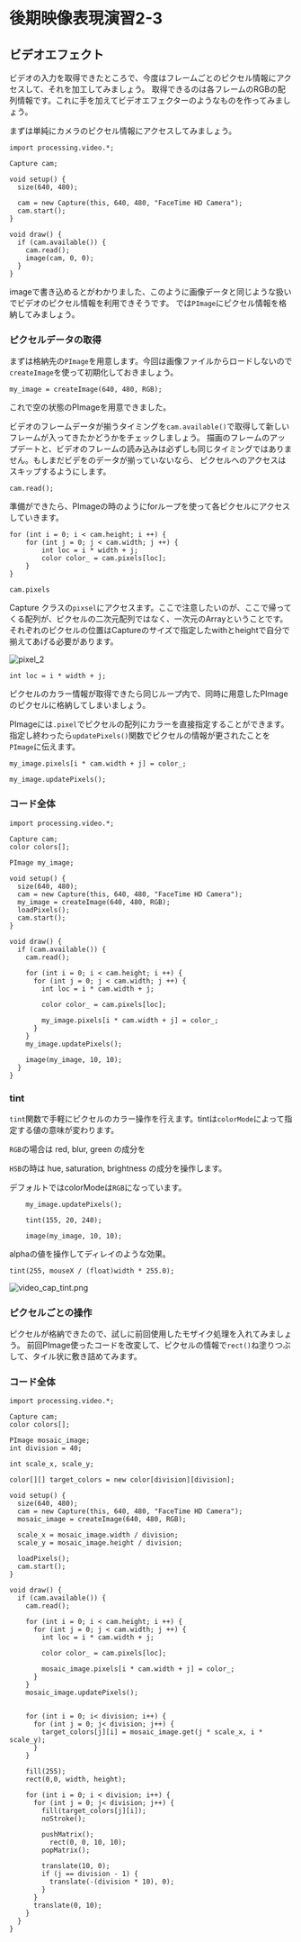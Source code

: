 # 後期映像表現演習2-3

## ビデオエフェクト

ビデオの入力を取得できたところで、今度はフレームごとのピクセル情報にアクセスして、それを加工してみましょう。
取得できるのは各フレームのRGBの配列情報です。これに手を加えてビデオエフェクターのようなものを作ってみましょう。

まずは単純にカメラのピクセル情報にアクセスしてみましょう。


```
import processing.video.*;
 
Capture cam;
 
void setup() {
  size(640, 480);
 
  cam = new Capture(this, 640, 480, "FaceTime HD Camera");
  cam.start();
}
 
void draw() {
  if (cam.available()) {
    cam.read();
    image(cam, 0, 0);
  }
}
```

imageで書き込めるとがわかりました、このように画像データと同じような扱いでビデオのピクセル情報を利用できそうです。
では```PImage```にピクセル情報を格納してみましょう。

### ピクセルデータの取得

まずは格納先の```PImage```を用意します。今回は画像ファイルからロードしないので```createImage```を使って初期化しておきましょう。

```my_image = createImage(640, 480, RGB);```

これで空の状態のPImageを用意できました。

ビデオのフレームデータが揃うタイミングを```cam.available()```で取得して新しいフレームが入ってきたかどうかをチェックしましょう。
描画のフレームのアップデートと、ビデオのフレームの読み込みは必ずしも同じタイミングではありません。もしまだビデをのデータが揃っていないなら、
ピクセルへのアクセスはスキップするようにします。

```cam.read();```

準備ができたら、PImageの時のようにforループを使って各ピクセルにアクセスしていきます。


```
for (int i = 0; i < cam.height; i ++) {
    for (int j = 0; j < cam.width; j ++) {
        int loc = i * width + j;
        color color_ = cam.pixels[loc];
    }
}
```

```cam.pixels```

Capture クラスの```pixsel```にアクセスます。ここで注意したいのが、ここで帰ってくる配列が、ピクセルの二次元配列ではなく、一次元のArrayということです。
それぞれのピクセルの位置はCaptureのサイズで指定したwithとheightで自分で揃えてあげる必要があります。

![pixel_2](図版/pixel_2.png)

```int loc = i * width + j;```


ピクセルのカラー情報が取得できたら同じループ内で、同時に用意したPImageのピクセルに格納してしまいましょう。

PImageには```.pixel```でピクセルの配列にカラーを直接指定することができます。
指定し終わったら```updatePixels()```関数でピクセルの情報が更されたことを```PImage```に伝えます。


```my_image.pixels[i * cam.width + j] = color_;```

```my_image.updatePixels();```


### コード全体

```
import processing.video.*;
 
Capture cam;
color colors[];

PImage my_image; 

void setup() {
  size(640, 480);
  cam = new Capture(this, 640, 480, "FaceTime HD Camera");
  my_image = createImage(640, 480, RGB);
  loadPixels();
  cam.start();
}
 
void draw() {
  if (cam.available()) {
    cam.read();
 
    for (int i = 0; i < cam.height; i ++) {
      for (int j = 0; j < cam.width; j ++) {
        int loc = i * cam.width + j;
        
        color color_ = cam.pixels[loc];
 
        my_image.pixels[i * cam.width + j] = color_;
      }
    }
    my_image.updatePixels();
    
    image(my_image, 10, 10);
  }
}
```

### tint

```tint```関数で手軽にピクセルのカラー操作を行えます。tintは```colorMode```によって指定する値の意味が変わります。

```RGB```の場合は red, blur, green の成分を

```HSB```の時は hue, saturation, brightness の成分を操作します。

デフォルトではcolorModeは```RGB```になっています。


```
    my_image.updatePixels();
    
    tint(155, 20, 240);

    image(my_image, 10, 10);
```

alphaの値を操作してディレイのような効果。

```
tint(255, mouseX / (float)width * 255.0);
```

![video_cap_tint.png](図版/video_cap_tint.png)


### ピクセルごとの操作

ピクセルが格納できたので、試しに前回使用したモザイク処理を入れてみましょう。
前回PImage使ったコードを改変して、ピクセルの情報で```rect()```ね塗りつぶして、タイル状に敷き詰めてみます。


### コード全体

```
import processing.video.*;
 
Capture cam;
color colors[];

PImage mosaic_image;
int division = 40;

int scale_x, scale_y;

color[][] target_colors = new color[division][division];

void setup() {
  size(640, 480);
  cam = new Capture(this, 640, 480, "FaceTime HD Camera");
  mosaic_image = createImage(640, 480, RGB);

  scale_x = mosaic_image.width / division;
  scale_y = mosaic_image.height / division;

  loadPixels();
  cam.start();
}
 
void draw() {
  if (cam.available()) {
    cam.read();
 
    for (int i = 0; i < cam.height; i ++) {
      for (int j = 0; j < cam.width; j ++) {
        int loc = i * cam.width + j;
        
        color color_ = cam.pixels[loc];
 
        mosaic_image.pixels[i * cam.width + j] = color_;
      }
    }
    mosaic_image.updatePixels();


    for (int i = 0; i< division; i++) {
      for (int j = 0; j< division; j++) {
        target_colors[j][i] = mosaic_image.get(j * scale_x, i * scale_y);
      }
    }

    fill(255);
    rect(0,0, width, height);

    for (int i = 0; i < division; i++) {
      for (int j = 0; j< division; j++) {
        fill(target_colors[j][i]);
        noStroke();

        pushMatrix();
          rect(0, 0, 10, 10);
        popMatrix();

        translate(10, 0);
        if (j == division - 1) {
          translate(-(division * 10), 0);
        }
      }
      translate(0, 10);
    }
  }
}
```
